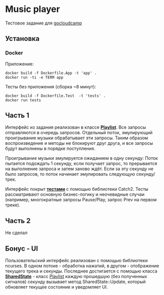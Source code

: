 # Music player
Тестовое задание для [gocloudcamp](https://github.com/gocloudcamp/test-assignment)

## Установка
### Docker
Приложение:
```
docker build -f Dockerfile.App -t 'app' .
docker run -ti -e TERM app
```
Тесты без приложения (сборка ~8 минут):
```
docker build -f Dockerfile.Test  -t 'tests' .
docker run tests
```

## Часть 1
Интерфейс из задания реализован в классе [**Playlist**](src/playlist.hpp).
Все запросы отправляются в очередь запросов. Отдельный поток, эмулирующий проигрывание музыки обрабатывает эти запросы. Таким образом воспроизведение и методы не блокируют друг друга, и все запросы будут выполнены в порядке поступления.

Проигрывание музыки эмулируется ожиданием в одну секунду: 
Поток пытается подождать 1 секунду, если получает запрос, то прерывается на выполнение запроса и затем заново ждёт. 
Если за эту секунду не было запросов, то поток начинает эмулировать следующую секунду/трек.

Интерфейс покрыт [**тестами**](test/test.cpp) с помощью библиотеки Catch2. Тесты рассматривают основную бизнес-логику и неочевидные случаи (например, многократные запросы Pause/Play, запрос Prev на первом треке).

## Часть 2
Не сделал

## Бонус - UI
Пользовательский интерфейс реализован с помощью библиотеки ncurses. В одном потоке - обработка нажатий, в другом - отображение текущего трека и секунды. Последнее достигается с помощью класса [**SharedState**](src/SgaredState.cpp) - класс [Playlist](src/playlist.hpp) каждую прошедшую (без полученных сигналов) секунду вызывает метод SharedState::Update, который обновляет текущее состояние и уведомляет UI.
